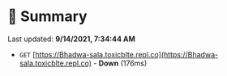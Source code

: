 # 📖 Summary
Last updated: **9/14/2021, 7:34:44 AM**

- `GET` [https://Bhadwa-sala.toxicblte.repl.co](https://Bhadwa-sala.toxicblte.repl.co) - **Down** (176ms)
